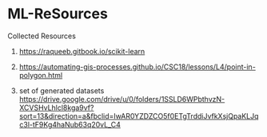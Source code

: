 # ML-ReSources
Collected Resources


1. https://raqueeb.gitbook.io/scikit-learn 

2. https://automating-gis-processes.github.io/CSC18/lessons/L4/point-in-polygon.html

3. set of generated datasets  https://drive.google.com/drive/u/0/folders/1SSLD6WPbthvzN-XCVSHvLhlcl8kga9vf?sort=13&direction=a&fbclid=IwAR0YZDZCO5f0ETgTrddiJvfkXsjQpaKLJqc3l-tF9Kg4haNub63q20vL_C4 
